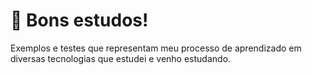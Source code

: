 # 📑 Bons estudos!

Exemplos e testes que representam meu processo de aprendizado em diversas tecnologias que estudei e venho estudando.
